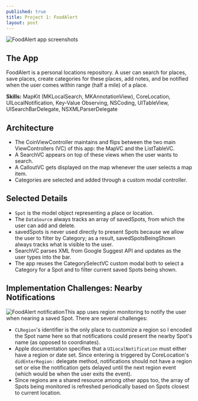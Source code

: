 ```yaml
---
published: true
title: Project 1: FoodAlert
layout: post
---
```

![FoodAlert app screenshots](http://drjackl.github.io/foodalert.png)

## The App
FoodAlert is a personal locations repository. A user can search for places, save places, create categories for these places, add notes, and be notified when the user comes within range (half a mile) of a place.

**Skills:** MapKit (MKLocalSearch, MKAnnotationView), CoreLocation, UILocalNotification, Key-Value Observing,  NSCoding, UITableView, UISearchBarDelegate, NSXMLParserDelegate

## Architecture
- The CoinViewController maintains and flips between the two main ViewControllers (VC) of this app: the MapVC and the ListTableVC.
- A SearchVC appears on top of these views when the user wants to search.
- A CalloutVC gets displayed on the map whenever the user selects a map item.
- Categories are selected and added through a custom modal controller.

## Selected Details
- `Spot` is the model object representing a place or location. 
- The `DataSource` always tracks an array of savedSpots, from which the user can add and delete.
- savedSpots is never used directly to present Spots because we allow the user to filter by Category; as a result, savedSpotsBeingShown always tracks what is visible to the user.
- SearchVC parses XML from Google Suggest API and updates as the user types into the bar.
- The app reuses the CategorySelectVC custom modal both to select a Category for a Spot and to filter current saved Spots being shown.

## Implementation Challenges: Nearby Notifications
![FoodAlert notification](http://drjackl.github.io/foodalert-notification.png)This app uses region monitoring to notify the user when nearing a saved Spot. There are several challenges:

- `CLRegion`'s identifier is the only place to customize a region so I encoded the Spot name here so that notifications could present the nearby Spot's name (as opposed to coordinates).
- Apple documentation specifies that a `UILocalNotification` must either have a region or date set. Since entering is triggered by CoreLocation's `didEnterRegion:` delegate method, notifications should not have a region set or else the notification gets delayed until the next region event (which would be when the user exits the event).
- Since regions are a shared resource among other apps too, the array of Spots being monitored is refreshed periodically based on Spots closest to current location.